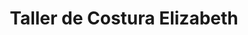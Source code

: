 ---
title: "Taller de Costura Elizabeth"
url: /santo-domingo/taller-de-costura-elizabeth/
shop: sastre
---